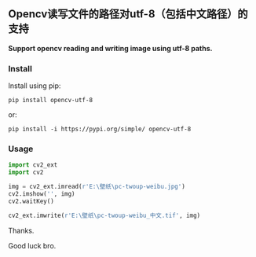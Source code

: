 
## Opencv读写文件的路径对utf-8（包括中文路径）的支持

**Support opencv reading and writing image using utf-8 paths.**

### Install

Install using pip:

```commandline
pip install opencv-utf-8
```

or:

```commandline
pip install -i https://pypi.org/simple/ opencv-utf-8
```

### Usage

```python
import cv2_ext
import cv2

img = cv2_ext.imread(r'E:\壁纸\pc-twoup-weibu.jpg')
cv2.imshow('', img)
cv2.waitKey()

cv2_ext.imwrite(r'E:\壁纸\pc-twoup-weibu_中文.tif', img)
```


Thanks.

Good luck bro.